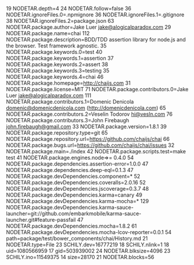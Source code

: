 19 NODETAR.depth=4
24 NODETAR.follow=false
36 NODETAR.ignoreFiles.0=.npmignore
36 NODETAR.ignoreFiles.1=.gitignore
38 NODETAR.ignoreFiles.2=package.json
63 NODETAR.package.author=Jake Luer <jake@alogicalparadox.com>
29 NODETAR.package.name=chai
112 NODETAR.package.description=BDD/TDD assertion library for node.js and the browser. Test framework agnostic.
35 NODETAR.package.keywords.0=test
40 NODETAR.package.keywords.1=assertion
37 NODETAR.package.keywords.2=assert
38 NODETAR.package.keywords.3=testing
35 NODETAR.package.keywords.4=chai
46 NODETAR.package.homepage=http://chaijs.com
31 NODETAR.package.license=MIT
71 NODETAR.package.contributors.0=Jake Luer <jake@alogicalparadox.com>
111 NODETAR.package.contributors.1=Domenic Denicola <domenic@domenicdenicola.com> (http://domenicdenicola.com)
65 NODETAR.package.contributors.2=Veselin Todorov <hi@vesln.com>
76 NODETAR.package.contributors.3=John Firebaugh <john.firebaugh@gmail.com>
33 NODETAR.package.version=1.8.1
39 NODETAR.package.repository.type=git
65 NODETAR.package.repository.url=https://github.com/chaijs/chai
66 NODETAR.package.bugs.url=https://github.com/chaijs/chai/issues
32 NODETAR.package.main=./index
42 NODETAR.package.scripts.test=make test
41 NODETAR.package.engines.node=>= 0.4.0
54 NODETAR.package.dependencies.assertion-error=1.0.0
47 NODETAR.package.dependencies.deep-eql=0.1.3
47 NODETAR.package.devDependencies.component=*
52 NODETAR.package.devDependencies.coveralls=2.0.16
52 NODETAR.package.devDependencies.jscoverage=0.3.7
48 NODETAR.package.devDependencies.karma=canary
49 NODETAR.package.devDependencies.karma-mocha=*
129 NODETAR.package.devDependencies.karma-sauce-launcher=git://github.com/embarkmobile/karma-sauce-launcher.git#feature-passfail
47 NODETAR.package.devDependencies.mocha=1.8.2
61 NODETAR.package.devDependencies.mocha-lcov-reporter=0.0.1
54 path=package/test/bower_components/chai/History.md
21 NODETAR.type=File
23 SCHILY.dev=16777219
18 SCHILY.nlink=1
18 uid=1080566959
17 gid=503939002
24 NODETAR.blksize=4096
23 SCHILY.ino=11549375
14 size=28170
21 NODETAR.blocks=56
